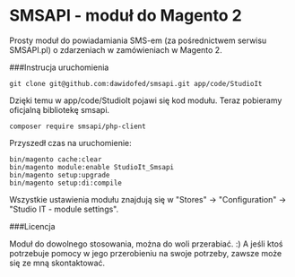 # SMSAPI - moduł do Magento 2
Prosty moduł do powiadamiania SMS-em (za pośrednictwem serwisu SMSAPI.pl) o zdarzeniach w zamówieniach w Magento 2.

###Instrucja uruchomienia

```
git clone git@github.com:dawidofed/smsapi.git app/code/StudioIt
```

Dzięki temu w app/code/StudioIt pojawi się kod modułu.
Teraz pobieramy oficjalną bibliotekę smsapi.

```
composer require smsapi/php-client
```

Przyszedł czas na uruchomienie:

```
bin/magento cache:clear
bin/magento module:enable StudioIt_Smsapi
bin/magento setup:upgrade
bin/magento setup:di:compile
```

Wszystkie ustawienia modułu znajdują się w "Stores" -> "Configuration" -> "Studio IT - module settings".

###Licencja

Moduł do dowolnego stosowania, można do woli przerabiać. :)
A jeśli ktoś potrzebuje pomocy w jego przerobieniu na swoje potrzeby, zawsze może się ze mną skontaktować.



